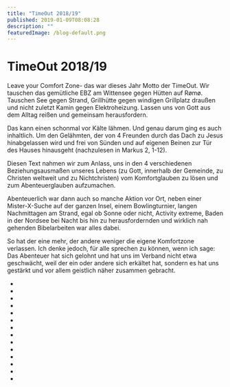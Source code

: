 ```yaml
---
title: "TimeOut 2018/19"
published: 2019-01-09T08:08:28
description: ""
featuredImage: /blog-default.png
---
```


# TimeOut 2018/19


Leave your Comfort Zone- das war dieses Jahr Motto der
TimeOut. Wir tauschen das gemütliche EBZ am Wittensee gegen Hütten auf Rømø.
Tauschen See gegen Strand, Grillhütte gegen windigen Grillplatz draußen und
nicht zuletzt Kamin gegen Elektroheizung. Lassen uns von Gott aus dem Alltag
reißen und gemeinsam herausfordern.

Das kann einen schonmal vor Kälte lähmen. Und genau darum
ging es auch inhaltlich. Um den Gelähmten, der von 4 Freunden durch das Dach zu
Jesus hinabgelassen wird und frei von Sünden und auf eigenen Beinen zur Tür des
Hauses hinausgeht (nachzulesen in Markus 2, 1-12).

Diesen Text nahmen wir zum Anlass, uns in den 4
verschiedenen Beziehungsausmaßen unseres Lebens (zu Gott, innerhalb der
Gemeinde, zu Christen weltweit und zu Nichtchristen) vom Komfortglauben zu
lösen und zum Abenteuerglauben aufzumachen.

Abenteuerlich war dann auch so manche Aktion vor Ort, neben
einer Mister-X-Suche auf der ganzen Insel, einem Bowlingturnier, langen
Nachmittagen am Strand, egal ob Sonne oder nicht, Activity extreme, Baden in
der Nordsee bei Nacht bis hin zu herausfordernden und wirklich nah gehenden
Bibelarbeiten war alles dabei. 

So hat der eine mehr, der andere weniger die eigene
Komfortzone verlassen. Ich denke jedoch, für alle sprechen zu können, wenn ich
sage: Das Abenteuer hat sich gelohnt und hat uns im Verband nicht etwa
geschwächt, weil der ein oder andere sich erkältet hat, sondern es hat uns
gestärkt und vor allem geistlich näher zusammen gebracht.

* <img loading="lazy" src="/old/Website11-e1547017174137.jpg" alt>
* <img loading="lazy" src="/old/Website08.jpg" alt>
* <img loading="lazy" src="/old/Website12-e1547017140645.jpg" alt>
* <img loading="lazy" src="/old/Website10.jpg" alt>
* <img loading="lazy" src="/old/Website01.jpg" alt>
* <img loading="lazy" src="/old/Website04.jpg" alt>
* <img loading="lazy" src="/old/Website05.jpg" alt>
* <img loading="lazy" src="/old/Website03.jpg" alt>
* <img loading="lazy" src="/old/Website06.jpg" alt>
* <img loading="lazy" src="/old/Website02.jpg" alt>
* <img loading="lazy" src="/old/Website13-e1547016876564.jpg" alt>
* <img loading="lazy" src="/old/Website09-e1547017187515.jpg" alt>
* <img loading="lazy" src="/old/Website07.jpg" alt>
* <img loading="lazy" src="/old/Website14.jpg" alt>
